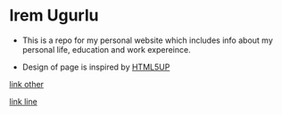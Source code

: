 # Irem Ugurlu

- This is a repo for my personal website which includes info about my personal life, education and work expereince.

- Design of page is inspired by [HTML5UP](https://html5up.net/hyperspace)

[link other](../index.html)

[link line](https://github.com/iremugurlu/iremugurlu.github.io/blob/e75496030b967f84faceebfe01797e64b1d3541d/index.html#L5)

